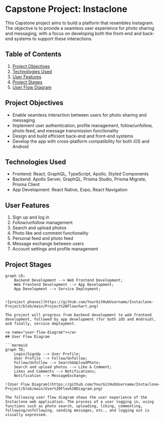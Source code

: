 # Capstone Project: Instaclone

This Capstone project aims to build a platform that resembles Instagram. The objective is to provide a seamless user experience for photo sharing and messaging, with a focus on developing both the front-end and back-end systems to support these interactions.

## Table of Contents
1. [Project Objectives](#project-objectives)
2. [Technologies Used](#technologies-used)
3. [User Features](#user-features)
4. [Project Stages](#project-stages)
5. [User Flow Diagram](#user-flow-diagram)

<a name="project-objectives"></a>
## Project Objectives
- Enable seamless interaction between users for photo sharing and messaging
- Implement user authentication, profile management, follow/unfollow, photo feed, and message transmission functionality
- Design and build efficient back-end and front-end systems
- Develop the app with cross-platform compatibility for both iOS and Android

<a name="technologies-used"></a>
## Technologies Used
- Frontend: React, GraphQL, TypeScript, Apollo, Styled Components
- Backend: Apollo Server, GraphQL, Prisma Studio, Prisma Migrate, Prisma Client
- App Development: React Native, Expo, React Navigation

<a name="user-features"></a>
## User Features
1. Sign up and log in
2. Follow/unfollow management
3. Search and upload photos
4. Photo like and comment functionality
5. Personal feed and photo feed
6. Message exchange between users
7. Account settings and profile management

<a name="project-stages"></a>
## Project Stages

```mermaid
graph LR;
    Backend Development --> Web Frontend Development;
    Web Frontend Development --> App Development;
    App Development --> Service Deployment;


![project phases](https://github.com/YourGitHubUsername/Instaclone-Project/blob/main/Project%20Flowchart.png)

The project will progress from backend development to web frontend development, followed by app development (for both iOS and Android), and finally, service deployment. 

<a name="user-flow-diagram"></a>
## User Flow Diagram

```mermaid
graph TD;
    Login/SignUp --> User Profile;
    User Profile --> Follow/Unfollow;
    Follow/Unfollow --> Search&UploadPhoto;
    Search and upload photos --> Like & Comment;
    Likes and Comments --> Notifications;
    Notification --> MessageExchange;

![User Flow Diagram](https://github.com/YourGitHubUsername/Instaclone-Project/blob/main/User%20Flow%20Diagram.png)

The following user flow diagram shows the user experience of the Instaclone web application. The process of a user logging in, using functions such as photo search, uploading, liking, commenting, following/unfollowing, sending messages, etc., and logging out is visually expressed.
